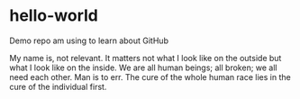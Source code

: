 # hello-world
Demo repo am using to learn about GitHub

My name is, not relevant. 
It matters not what I look like on the outside but what I look like on the inside.
We are all human beings; all broken; we all need each other. Man is to err.
The cure of the whole human race lies in the cure of the individual first.
